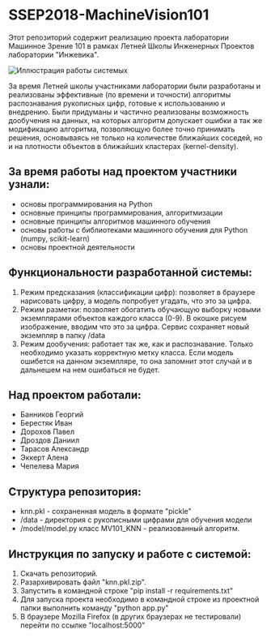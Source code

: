 # SSEP2018-MachineVision101
Этот репозиторий содержит реализацию проекта лаборатории Машинное Зрение 101 в рамках Летней Школы Инженерных Проектов лаборатории "Инжевика".

![Иллюстрация работы системых](https://pp.userapi.com/c847019/v847019759/d252e/IJCg__8kkSA.jpg)

За время Летней школы участниками лаборатории были разработаны и реализованы эффективные (по времени и точности) алгоритмы распознавания рукописных цифр, готовые к использованию и внедрению. Были придуманы и частично реализованы возможность дообучения на данных, на которых алгоритм допускает ошибки а так же модификацию алгоритма, позволяющую более точно принимать решения, основываясь не только на количестве ближайших соседей, но и на плотности объектов в ближайших кластерах (kernel-density).

## За время работы над проектом участники узнали:
- основы программирования на Python
- основные принципы программирования, алгоритмизации
- основные принципы алгоритмов машинного обучения
- основы работы с библиотеками машинного обучения для Python (numpy, scikit-learn)
- основы проектной деятельности

## Функциональности разработанной системы:
1. Режим предсказания (классификации цифр): позволяет в браузере нарисовать цифру, а модель попробует угадать, что это за цифра.
2. Режим разметки: позволяет обогатить обучающую выборку новыми экземплярами объектов каждого класса (0-9). В окошке рисуем изображение, вводим что это за цифра. Сервис сохраняет новый экземпляр в папку /data
3. Режим дообучения: работает так же, как и распознавание. Только необходимо указать корректную метку класса. Если модель ошибется на данном экземпляре, то она запомнит этот случай и в дальнешем на нем ошибаться не будет.

## Над проектом работали:
- Банников Георгий
- Берестяк Иван
- Дорохов Павел
- Дроздов Даниил
- Тарасов Александр
- Эккерт Алена
- Чепелева Мария

## Структура репозитория:
- knn.pkl - сохраненная модель в формате "pickle"
- /data - директория с рукописными цифрами для обучения модели
- /model/model.py класс MV101_KNN - реализованный алгоритм.


## Инструкция по запуску и работе с системой:
1. Скачать репозиторий.
2. Разархивировать файл "knn.pkl.zip".
3. Запустить в командной строке "pip install -r requirements.txt"
4. Для запуска проекта необходимо в командной строке из проектной папки выполнить команду "python app.py"
5. В браузере Mozilla Firefox (в других браузерах не тестировали) перейти по ссылке "localhost:5000"
